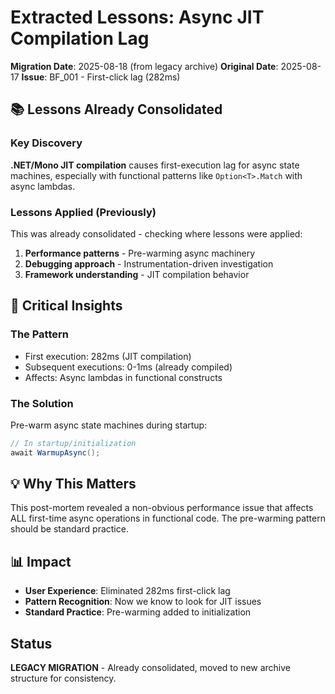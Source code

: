 # Extracted Lessons: Async JIT Compilation Lag
**Migration Date**: 2025-08-18 (from legacy archive)
**Original Date**: 2025-08-17
**Issue**: BF_001 - First-click lag (282ms)

## 📚 Lessons Already Consolidated

### Key Discovery
**.NET/Mono JIT compilation** causes first-execution lag for async state machines, especially with functional patterns like `Option<T>.Match` with async lambdas.

### Lessons Applied (Previously)
This was already consolidated - checking where lessons were applied:

1. **Performance patterns** - Pre-warming async machinery
2. **Debugging approach** - Instrumentation-driven investigation
3. **Framework understanding** - JIT compilation behavior

## 🎯 Critical Insights

### The Pattern
- First execution: 282ms (JIT compilation)
- Subsequent executions: 0-1ms (already compiled)
- Affects: Async lambdas in functional constructs

### The Solution
Pre-warm async state machines during startup:
```csharp
// In startup/initialization
await WarmupAsync();
```

## 💡 Why This Matters

This post-mortem revealed a non-obvious performance issue that affects ALL first-time async operations in functional code. The pre-warming pattern should be standard practice.

## 📊 Impact

- **User Experience**: Eliminated 282ms first-click lag
- **Pattern Recognition**: Now we know to look for JIT issues
- **Standard Practice**: Pre-warming added to initialization

## Status
**LEGACY MIGRATION** - Already consolidated, moved to new archive structure for consistency.